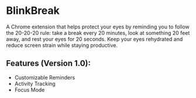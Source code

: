 # BlinkBreak

A Chrome extension that helps protect your eyes by reminding you to follow the 20-20-20 rule: take a break every 20 minutes, look at something 20 feet away, and rest your eyes for 20 seconds. Keep your eyes rehydrated and reduce screen strain while staying productive.

Features (Version 1.0):
-
- Customizable Reminders
- Activity Tracking
- Focus Mode